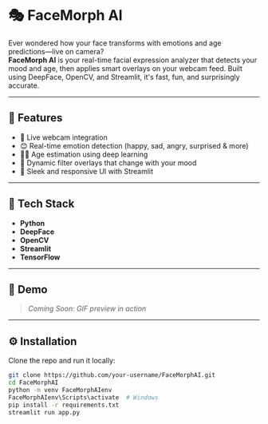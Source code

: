 # 🎭 FaceMorph AI

Ever wondered how your face transforms with emotions and age predictions—live on camera?  
**FaceMorph AI** is your real-time facial expression analyzer that detects your mood and age, then applies smart overlays on your webcam feed. Built using DeepFace, OpenCV, and Streamlit, it's fast, fun, and surprisingly accurate.

---

## 🚀 Features

- 🎥 Live webcam integration
- 😊 Real-time emotion detection (happy, sad, angry, surprised & more)
- 👶🧓 Age estimation using deep learning
- 💫 Dynamic filter overlays that change with your mood
- 🧊 Sleek and responsive UI with Streamlit

---

## 🧪 Tech Stack

- **Python**
- **DeepFace**
- **OpenCV**
- **Streamlit**
- **TensorFlow**

---

## 📸 Demo

> _Coming Soon: GIF preview in action_

---

## ⚙️ Installation

Clone the repo and run it locally:

```bash
git clone https://github.com/your-username/FaceMorphAI.git
cd FaceMorphAI
python -m venv FaceMorphAIenv
FaceMorphAIenv\Scripts\activate  # Windows
pip install -r requirements.txt
streamlit run app.py
